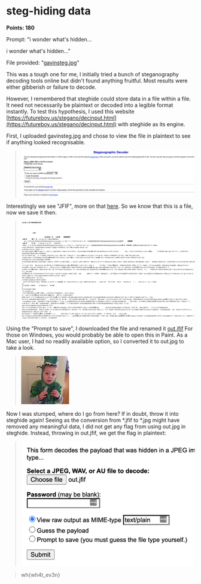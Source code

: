 # steg-hiding data
**Points: 180**

Prompt: "i wonder what's hidden...

i wonder what's hidden..."

File provided: "[gavinsteg.jpg](gavinsteg.jpg)"

This was a tough one for me, I initially tried a bunch of steganography decoding tools online but didn't found anything fruitful. Most results were either gibberish or failure to decode.

However, I remembered that steghide could store data in a file within a file. It need not necessarily be plaintext or decoded into a legible format instantly. 
To test this hypothesis, I used this website [https://futureboy.us/stegano/decinput.html](https://futureboy.us/stegano/decinput.html) with steghide as its engine.

First, I uploaded gavinsteg.jpg and chose to view the file in plaintext to see if anything looked recognisable. 
>![Attempt 1](raw.png)

Interestingly we see "JFIF", more on that [here](https://en.wikipedia.org/wiki/JPEG_File_Interchange_Format). So we know that this is a file, now we save it then.
>![Results](jfif.png)

Using the "Prompt to save", I downloaded the file and renamed it [out.jfif](out.jfif)
For those on Windows, you would probably be able to open this in Paint. As a Mac user, I had no readily available option, so I converted it to out.jpg to take a look.
>![AGAIN?](out.jpg)

Now I was stumped, where do I go from here? If in doubt, throw it into steghide again!
Seeing as the conversion from *.jfif to *.jpg might have removed any meaningful data, I did not get any flag from using out.jpg in steghide.
Instead, throwing in out.jfif, we get the flag in plaintext:
>![flag](flag.png)

>wh{wh4t_ev3n}
